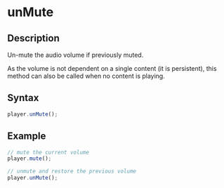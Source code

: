 # unMute

## Description

Un-mute the audio volume if previously muted.

As the volume is not dependent on a single content (it is persistent), this
method can also be called when no content is playing.

## Syntax

```js
player.unMute();
```

## Example

```js
// mute the current volume
player.mute();

// unmute and restore the previous volume
player.unMute();
```

